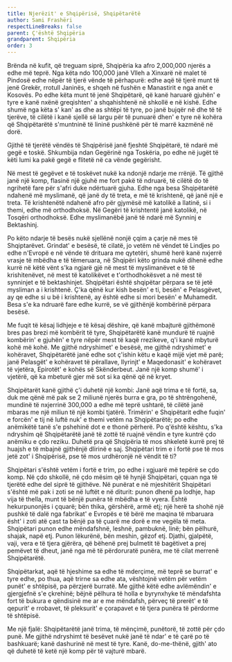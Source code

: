 ```yaml
---
title: Njerëzit' e Shqipërisë, Shqipëtarëtë
author: Sami Frashëri
respectLineBreaks: false
parent: Ç'është Shqipëria
grandparent: Shqipëria
order: 3
---
```


Brënda në kufit, që treguam siprë, Shqipëria ka
afro 2,000,000 njerës a edhe më teprë. Nga këta ndo
100,000 janë Vlleh a Xinxarë në malet të Pindosë edhe
nëpër të tjerë vënde të përhapurë: edhe aqë të tjerë munt
të jenë Grekër, rrotull Janinës, e shqeh në fushën e
Manastirit e nga anët e Kosovës. Po edhe këta munt të
jenë Shqipëtarë, që kanë haruarë gjuhën' e tyre e kanë
nxënë greqishten' a shqahishtenë në shkollë e në kishë.
Edhe shumë nga këta s' kan' as dhe as shtëpi të tyre, po
janë bujqër në dhe të të tjerëve, të cilëtë i kanë sjellë së
largu për të punuarë dhen' e tyre në kohëra që
Shqipëtarëtë s'muntninë të lininë pushkënë për të marrë
kazmënë në dorë.

Gjithë të tjerëtë vëndës të Shqipërisë janë fjeshtë
Shqipëtarë, të ndarë më gegë e toskë. Shkumbija ndan
Gegërinë nga Toskëria, po edhe në jugët të këti lumi ka
pakë gegë e flitetë në ca vënde gegërisht.

Në mest të gegëvet e të toskëvet nukë ka ndonjë
ndarje me rrënjë. Të gjithë janë një komp, flasinë një
gjuhë me fort pakë të ndruarë, të cilëtë do të ngrihetë fare
për s'afri duke ndërtuarë gjuha. Edhe nga besa
Shqipëtarëtë ndahenë më myslimanë, që janë dy të treta,
e më të krishtenë, që janë një e treta. Të krishtenëtë
ndahenë afro për gjymësë më katolikë a llatinë, si i themi,
edhe më orthodhoksë. Në Gegëri të krishtentë janë
katolikë, në Tosqëri orthodhoksë. Edhe myslimanëbë janë
të ndarë më Synninj e Bektashinj.

Po këto ndarje të besës nukë sjellënë nonjë çqim a
çarje në mes të Shqiptarëvet. Grindat' e besësë, të cilatë,
jo vetëm në vëndet të Lindjes po edhe n'Evropë e në vënde
të drituara me qytetëri, shumë herë kanë nxjerrë vrasje të
mbëdha e të tëmeruara, në Shqipëri këto grinda nukë
dihenë edhe kurrë në këtë vënt s'ka ngjarë gjë në mest të
myslimanëvet e të të krishitenëvet, në mest të katolikëvet
e t'orthodhokësvet a në mest të synninjet e të
bektashinjet. Shqipëtari është shqipëtar përpara se të jetë
mysliman a i krishtenë. Ç'ka qënë kur kish besën' e ti,
besën' e Pelasgëvet, ay qe edhe si u bë i krishtenë, ay është
edhe si mori besën' e Muhamedit. Besa s'e ka ndruarë fare
edhe kurrë, se vë gjithënjë kombërinë përpara besësë.

Me fuqit të kësaj lidhjeje e të kësaj dëshire, që kanë
mbajturë gjithëmonë bres pas brezi më kombërit të tyre,
Shqipëtarëtë kanë mundurë të ruajnë kombërin' e gjuhën'
e tyre nëpër mest të kaqë rrezikeve, q'i kanë mbyturë kohë
më kohë. Me gjithë ndryshimet' e besësë, me gjithë
ndryshimet' e kohëravet, Shqipëtarëtë janë edhe sot
ç'ishin këtu e kaqë mijë vjet më parë; janë Pelasgët' e
kohëravet të përallave, Ilyrinjt' e Maqedonasit' e
kohëravet të vjetëra, Epirotët' e kohës së Skënderbeut.
Janë një komp shumë' i vjetërë, që ka mbeturë gjer më sot
si ka qënë që në kryet.

Shqipëtarët kanë gjithë ç'i duhetë një kombi: Janë
aqë trima e të fortë, sa, duk me qënë më pak se 2 miliunë
njerës burra e gra, po të shtrëngohenë, mundinë të
nxjerrinë 300,000 a edhe më teprë ushtarë, të cilëtë janë
mbaras me një miliun të një kombi tjatërë. Trimërin' e
Shqipëtarit edhe fuqin' e forcën' e tij në luftë nuk' e themi
vetëm na Shqipëtarëtë; po edhe anëmikëtë tanë s'e
pshehinë dot e e thonë përherë. Po q'është kështu, s'ka
ndryshim që Shqipëtarëtë janë të zottë të ruajnë vëndin e
tyre kuntrë çdo anëmiku e çdo reziku. Duhetë pra që
Shqipëria të mos shkeletë kurrë prej të huajsh e të mbajnë
gjithënjë dlirinë e saj. Shqipëtari trim e i fortë pse të mos
jetë zot' i Shqipërisë, pse të mos urdhëronjë në vëndit të
ti?

Shqipëtari s'është vetëm i fortë e trim, po edhe i
xgjuarë më tepërë se çdo komp. Në çdo shkollë, në çdo
mësim që të hynjë Shqipëtari, çquan nga të tjerëtë edhe
del siprë të gjithëve. Në punërat e në mjeshitërit
Shqipëtari s'është më pak i zoti se në luftët e në diturit:
punon dhenë pa lodhje, hap vija të thella, munt të bënjë
punëra të mbëdha e të vyera. Është hekurpunonjës i
çquarë; bën thika, gërshërë, armë etj; një herë ta shohë
një pushkë të dalë nga fabrikat' e Evropës e të bërë me
maqina të mbaruara ësht' i zoti atë çast ta bënjë pa të
çuarë me dorë e me vegëla të meta. Shqipëtari punon edhe
mëndafshnë, leshnë, pambuknë, linë; bën pëlhurë, shajak,
napë etj. Punon lëkurënë, bën meshin, gëzof etj. Djathi,
gjalpëtë, vaji, vera e të tjera gjërëra, që bëhenë prej
bulmetit të bagëtivet a prej pemëvet të dheut, janë nga më
të përdoruratë punëra, me të cilat merrenë Shqipëtarëtë.

Shqipëtarkat, aqë të hjeshime sa edhe të mderçime,
më teprë se burrat' e tyre edhe, po thua, aqë trirne sa edhe
ata, vështojnë vetëm për vetëm punët' e shtëpisë, pa
përzjerë burratë. Me gjithë këtë edhe avlëmëndin' e
gjergjefnë s'e çkrehinë; bëjnë pëlhura të holla e
byrynxhyke të mëndafshta fort të bukura e qëndisinë me
ar e me mëndafsh, përveç të prerët' e të qepurit' e
rrobavet, të pleksurit' e çorapavet e të tjera punëra të
përdorme të shtëpisë.

Me një fjalë: Shqipëtarëtë janë trima, të mënçimë,
punëtorë, të zottë për çdo punë. Me gjithë ndryshimt të
besëvet nukë janë të ndar' e të çarë po të bashkuarë; kanë
dashurinë në mest të tyre. Kanë, do-me-thënë, gjith' ato
që duhetë të ketë një komp për të vajturë mbarë.
